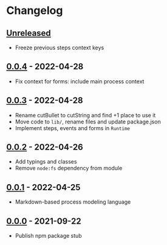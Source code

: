 # Changelog

## [Unreleased][unreleased]

- Freeze previous steps context keys

## [0.0.4][] - 2022-04-28

- Fix context for forms: include main process context

## [0.0.3][] - 2022-04-28

- Rename cutBullet to cutString and find +1 place to use it
- Move code to `lib/`, rename files and update package.json
- Implement steps, events and forms in `Runtime`

## [0.0.2][] - 2022-04-26

- Add typings and classes
- Remove `node:fs` dependency from module

## [0.0.1][] - 2022-04-25

- Markdown-based process modeling language

## [0.0.0][] - 2021-09-22

- Publish npm package stub

[unreleased]: https://github.com/metarhia/lowscript/compare/v0.0.4....HEAD
[0.0.4]: https://github.com/metarhia/lowscript/releases/tag/v0.0.4
[0.0.3]: https://github.com/metarhia/lowscript/releases/tag/v0.0.3
[0.0.2]: https://github.com/metarhia/lowscript/releases/tag/v0.0.2
[0.0.1]: https://github.com/metarhia/lowscript/releases/tag/v0.0.1
[0.0.0]: https://github.com/metarhia/lowscript/releases/tag/v0.0.0
